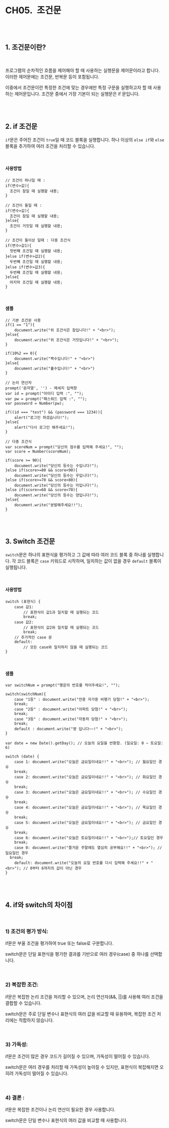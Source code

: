 
# CH05.  조건문

<br>
<br>  

## 1. 조건문이란?

<br>

프로그램의 순차적인 흐름을 제어해야 할 때 사용하는 실행문을 제어문이라고 합니다. 이러한 제어문에는 조건문, 반복문 등이 포함됩니다. 

이중에서 조건문이란 특정한 조건에 맞는 경우에만 특정 구문을 실행하고자 할 때 사용하는 제어문입니다. 조건문 중에서 가장 기본이 되는 실행문은 if 문입니다.

<br>
<br>  

## 2. if 조건문

`if`문은 주어진 조건이 `true`일 때 코드 블록을 실행합니다. 하나 이상의 `else if`와 `else` 블록을 추가하여 여러 조건을 처리할 수 있습니다.

<br>

#### 사용방법

```
// 조건이 하나일 때 :
if(변수>값){
  조건이 참일 때 실행할 내용;
}

// 조건이 둘일 때 :
if(변수>값){
  조건이 참일 때 실행할 내용;
}else{
  조건이 거짓일 때 실행할 내용;
}

// 조건이 둘이상 일때 : 다중 조건식
if(변수>값1){
  첫번째 조건일 때 실행할 내용;
}else if(변수>값2){
  두번째 조건일 때 실행할 내용;
}else if(변수>값3){
  두번째 조건일 때 실행할 내용;
}else{
  마지막 조건일 때 실행할 내용;
}
```

<br>

#### 샘플

```
// 기본 조건문 사용
if(1 == "1"){
	document.write("위 조건식은 참입니다!" + "<br>");
}else{
	document.write("위 조건식은 거짓입니다!" + "<br>");
}

if(10%2 == 0){
	document.write("짝수입니다!" + "<br>")
}else{
	document.write("홀수입니다!" + "<br>")
}

// 논리 연산자
prompt('문자열', '') - 메세지 입력창
var id = prompt("아이디 입력 :", "");
var pw = prompt("패스워드 입력 :", "");
var password = Number(pw);

if((id === "test") && (password === 1234)){
	alert("로그인 하셨습니다!");
}else{
	alert("다시 로그인 해주세요!");
}

// 다중 조건식
var scoreNum = prompt("당신의 점수를 입력해 주세요!", "");
var score = Number(scoreNum);

if(score >= 90){
	document.write("당신의 등수는 수입니다!");
}else if(score>=80 && score<90){
	document.write("당신의 등수는 우입니다!");
}else if(score>=70 && score<80){
	document.write("당신의 등수는 미입니다!");
}else if(score>=60 && score<70){
	document.write("당신의 등수는 양입니다!");
}else{
	document.write("분발해주세요!!");
}
```

<br>
<br>
  

## 3. Switch 조건문

`switch`문은 하나의 표현식을 평가하고 그 값에 따라 여러 코드 블록 중 하나를 실행합니다. 각 코드 블록은 `case` 키워드로 시작하며, 일치하는 값이 없을 경우 `default` 블록이 실행됩니다.

<br>

#### 사용방법

```
switch (표현식) {
    case 값1:
        // 표현식이 값1과 일치할 때 실행되는 코드
        break;
    case 값2:
        // 표현식이 값2와 일치할 때 실행되는 코드
        break;
    // 추가적인 case 문
    default:
        // 모든 case와 일치하지 않을 때 실행되는 코드
}
```

<br>

#### 샘플

```
var switchNum = prompt("행운의 번호를 적어주세요!", "");

switch(switchNum){  	
	case "1등" : document.write("전용 자가용 비행기 당첨!" + "<br>");
	break;
	case "2등" : document.write("아파트 당첨!" + "<br>");
	break;
	case "3등" : document.write("자동차 당첨!" + "<br>");
	break;
	default : document.write("꽝 입니다~~!" + "<br>");
}

var date = new Date().getDay(); // 오늘의 요일을 반환함. (일요일: 0 ~ 토요일: 6)

switch (date) {
	case 1: document.write("오늘은 금요일이네요!!" + "<br>"); // 월요일인 경우
	break;
	case 2: document.write("오늘은 금요일이네요!!" + "<br>"); // 화요일인 경우
	break;
	case 3: document.write("오늘은 금요일이네요!!" + "<br>"); // 수요일인 경우
	break;
	case 4: document.write("오늘은 금요일이네요!!" + "<br>"); // 목요일인 경우
	break;
	case 5: document.write("오늘은 금요일이네요!!" + "<br>"); // 금요일인 경우
	break;
	case 6: document.write("오늘은 토요일이네요!!" + "<br>");// 토요일인 경우
	break;
	case 0: document.write("즐거운 주말에도 열심히 공부해요!!" + "<br>"); // 일요일인 경우
  break;
	default: document.write("오늘의 요일 번호를 다시 입력해 주세요!!" + "<br>"); // 0부터 6까지의 값이 아닌 경우
}
```

<br>
<br>
  

## 4. if와 switch의 차이점

<br>

### 1) 조건의 평가 방식:

if문은 부울 조건을 평가하여 true 또는 false로 구분합니다.

switch문은 단일 표현식을 평가한 결과를 기반으로 여러 경우(case) 중 하나를 선택합니다.

<br>

### 2) 복잡한 조건:

if문은 복잡한 논리 조건을 처리할 수 있으며, 논리 연산자(&&, ||)를 사용해 여러 조건을 결합할 수 있습니다.

switch문은 주로 단일 변수나 표현식의 여러 값을 비교할 때 유용하며, 복잡한 조건 처리에는 적합하지 않습니다.

<br>

### 3) 가독성:

if문은 조건이 많은 경우 코드가 길어질 수 있으며, 가독성이 떨어질 수 있습니다.

switch문은 여러 경우를 처리할 때 가독성이 높아질 수 있지만, 표현식이 복잡해지면 오히려 가독성이 떨어질 수 있습니다.

<br>

### 4) 결론 : 

if문은 복잡한 조건이나 논리 연산이 필요한 경우 사용합니다.

switch문은 단일 변수나 표현식의 여러 값을 비교할 때 사용합니다.